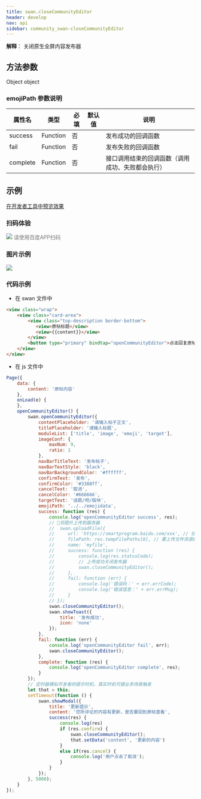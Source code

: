 ```yaml
---
title: swan.closeCommunityEditor
header: develop
nav: api
sidebar: community_swan-closeCommunityEditor
---
```

 

**解释**： 关闭原生全屏内容发布器

 
## 方法参数 

Object object

### emojiPath 参数说明  

|属性名 |类型  |必填 | 默认值 |说明|
|---- | ---- | ---- | ----|----|
|success  |  Function  | 否 | |发布成功的回调函数|
|fail  |  Function  | 否 | |发布失败的回调函数|
|complete  |  Function  | 否 | |接口调用结束的回调函数（调用成功、失败都会执行）|
## 示例

<a href="swanide://fragment/450110734dc6b87a6c9840835756a4e91578986289055" title="在开发者工具中预览效果" target="_self">在开发者工具中预览效果</a>

### 扫码体验

<div class='scan-code-container'>
    <img src="https://b.bdstatic.com/miniapp/assets/images/doc_demo/fragment_closeCommunityEditor.png" class="demo-qrcode-image" />
    <font color=#777 12px>请使用百度APP扫码</font>
</div>

###  图片示例  


<div class="m-doc-custom-examples">
    <div class="m-doc-custom-examples-correct">
        <img src="https://b.bdstatic.com/miniapp/images/api_closeCommunityEditor.gif">
    </div>
    <div class="m-doc-custom-examples-correct">
        <img src=" ">
    </div>
    <div class="m-doc-custom-examples-correct">
        <img src=" ">
    </div>     
</div>

### 代码示例 




* 在 swan 文件中

```html
<view class="wrap">
    <view class="card-area">
        <view class="top-description border-bottom">
           <view>原帖标题</view>
           <view>{{content}}</view>
        </view>
        <button type="primary" bindtap="openCommunityEditor">点击回复原帖</button>
    </view>
</view>
```

* 在 js 文件中

```js
Page({
    data: { 
        content: '原帖内容'
    },
    onLoad(e) {
    },
    openCommunityEditor() {
        swan.openCommunityEditor({
            contentPlaceholder: '请输入帖子正文',
            titlePlaceholder: '请输入标题',
            moduleList: ['title', 'image', 'emoji', 'target'],
            imageConf: {
                maxNum: 9,
                ratio: 1
            },
            navBarTitleText: '发布帖子',
            navBarTextStyle: 'black',
            navBarBackgroundColor: '#ffffff',
            confirmText: '发布',
            confirmColor: '#3388ff',
            cancelText: '取消',
            cancelColor: '#666666',
            targetText: '话题/吧/版块',
            emojiPath: '../../emojidata',
            success: function (res) {
                console.log('openCommunityEditor success', res);
                // 将图片上传到服务器
                //  swan.uploadFile({
                //     url: 'https://smartprogram.baidu.com/xxx', // 仅为示例，并非真实的接口地址
                //     filePath: res.tempFilePaths[0], // 要上传文件资源的路径
                //     name: 'myfile',
                //     success: function (res) {
                //         console.log(res.statusCode);
                //         // 上传成功关闭发布器
                //         swan.closeCommunityEditor();
                //     },
                //     fail: function (err) {
                //         console.log('错误码：' + err.errCode);
                //         console.log('错误信息：' + err.errMsg);
                //     }
                // });
                swan.closeCommunityEditor();
                swan.showToast({
                    title: '发布成功',
                    icon: 'none'
                });
            },
            fail: function (err) {
                console.log('openCommunityEditor fail', err);
                swan.closeCommunityEditor();
            },
            complete: function (res) {
                console.log('openCommunityEditor complete', res);
            }
        });
        // 定时器模拟开发者的提示时机，真实时机可据业务场景触发
        let that = this;
        setTimeout(function () {
            swan.showModal({
                title: '更新提示',
                content: '您所评论的内容有更新，是否要回到原帖查看',
                success(res) {
                    console.log(res)
                    if (res.confirm) {
                        swan.closeCommunityEditor();
                        that.setData('content', '更新的内容')
                    }
                    else if(res.cancel) {
                        console.log('用户点击了取消');
                    }
                }
            });
        }, 5000);
    }
});
```
